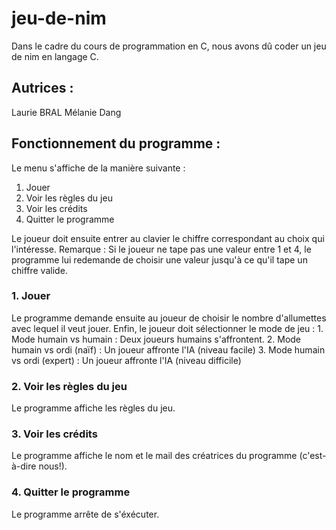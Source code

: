# jeu-de-nim

Dans le cadre du cours de programmation en C, nous avons dû coder un jeu de nim en langage C.
## Autrices :
Laurie BRAL
Mélanie Dang

## Fonctionnement du programme :
Le menu s'affiche de la manière suivante :
1. Jouer
2. Voir les règles du jeu
3. Voir les crédits
4. Quitter le programme

Le joueur doit ensuite entrer au clavier le chiffre correspondant au choix qui l'intéresse.
Remarque : Si le joueur ne tape pas une valeur entre 1 et 4, le programme lui redemande de choisir une valeur jusqu'à ce qu'il tape un chiffre valide.

### 1. Jouer
Le programme demande ensuite au joueur de choisir le nombre d'allumettes avec lequel il veut jouer.
Enfin, le joueur doit sélectionner le mode de jeu :
	1. Mode humain vs humain : Deux joueurs humains s'affrontent.
	2. Mode humain vs ordi (naïf) : Un joueur affronte l'IA (niveau facile)
	3. Mode humain vs ordi (expert) : Un joueur affronte l'IA (niveau difficile)

### 2. Voir les règles du jeu
Le programme affiche les règles du jeu.

### 3. Voir les crédits
Le programme affiche le nom et le mail des créatrices du programme (c'est-à-dire nous!).

### 4. Quitter le programme
Le programme arrête de s'éxécuter.
